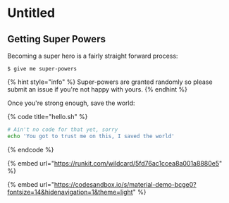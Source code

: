 # Untitled

## Getting Super Powers

Becoming a super hero is a fairly straight forward process:

```
$ give me super-powers
```

{% hint style="info" %}
 Super-powers are granted randomly so please submit an issue if you're not happy with yours.
{% endhint %}

Once you're strong enough, save the world:

{% code title="hello.sh" %}
```bash
# Ain't no code for that yet, sorry
echo 'You got to trust me on this, I saved the world'
```
{% endcode %}

{% embed url="https://runkit.com/wildcard/5fd76ac1ccea8a001a8880e5" %}

{% embed url="https://codesandbox.io/s/material-demo-bcge0?fontsize=14&hidenavigation=1&theme=light" %}



